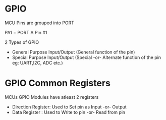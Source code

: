 # GPIO

MCU Pins are grouped into PORT

PA1 = PORT A Pin #1

2 Types of GPIO

- General Purpose Input/Output (General function of the pin)
- Special Purpose Input/Output (Special -or- Alternate function of the pin eg: UART,I2C, ADC etc.)


# GPIO Common Registers

MCUs GPIO Modules have atleast 2 registers

- Direction Register: Used to Set pin as Input -or- Output
- Data Register     : Used to Write to pin -or- Read from pin

 



